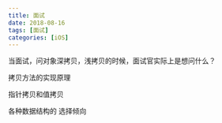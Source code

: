 ```yaml
---
title: 面试
date: 2018-08-16
tags: [面试]
categories: [iOS]
---
```




当面试，问对象深拷贝，浅拷贝的时候，面试官实际上是想问什么？

拷贝方法的实现原理

指针拷贝和值拷贝

各种数据结构的 选择倾向

